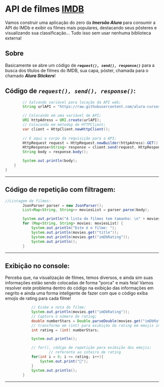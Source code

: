 # API de filmes [IMDB](https://www.imdb.com/chart/top/)

Vamos construir uma aplicação do zero da ***Imersão Alura*** para consumir a API do IMDb e exibir os filmes mais populares, destacando seus pôsteres e visualizando sua classificação... Tudo isso sem usar nenhuma biblioteca externa!

## Sobre

Basicamente se abre um código de ***`request(), send(), response()`*** para a busca dos títulos
de filmes do IMDB, sua capa, póster, chamada para o chamado ***Alura Stickers***!

## Código de ***`request(), send(), response()`***:

````java
        // Salvando variável para locação da API web;
        String urlAPI = "https://raw.githubusercontent.com/alura-cursos/imersao-java-2-api/main/TopMovies.json";

        // Colocando em uma variável de API;
        URI httpAdress = URI.create(urlAPI);
        // Colocando em métodop de HTTPClient;
        var client = HttpClient.newHttpClient();
        
        // E aqui o corpo da requisição para a API;
        HttpRequest request = HttpRequest.newBuilder(httpAdress).GET().build();
        HttpResponse<String> response = client.send(request, HttpResponse.BodyHandlers.ofString());
        String body = response.body();

        System.out.println(body);
    }
}

````
---

## Código de repetição com filtragem: 

````java
//Listagem de filmes:
        JsonParser parser = new JsonParser();
        List<Map<String, String>> moviesList = parser.parse(body);

        System.out.println("A lista de filmes tem tamanho: \n" + moviesList.size() + "\n Acompanhe a lista");
        for (Map<String, String> movies: moviesList) {
            System.out.println("Este é o filme: ");
            System.out.println(movies.get("title"));
            System.out.println(movies.get("imDbRating"));
            System.out.println();
        }
````

---

## Exibição no console:

Perceba que, na visualização de filmes, temos diversos, e ainda sim
suas informações estão sendo colocadas de forma "porca" e mais feia! Vamos
resolver este problema dentro do código na exibição das informações em negrito
e ainda uma forma inteligente de fazer com que o código exiba emojis de rating
para cada filme!

````java
            // Esibe a nota do filme;
            System.out.println(movies.get("imDbRating"));
            // Captura o número do rating;
            double numberStars = Double.parseDouble(movies.get("imDbRating"));
            // transforma em (int) para exibição do rating em emojis inteiros;
            int rating = (int) numberStars;

            System.out.println();

            // for(), código de repetição para exibição dos emojis;
                    // referente ao inteiro de rating
            for(int i = 0; i <= rating; i++){
                System.out.print("💛");
            }
            System.out.println();
        }
````

---